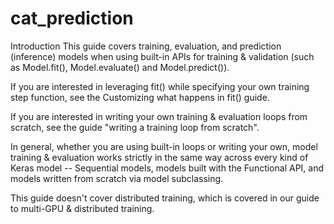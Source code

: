 # cat_prediction
Introduction
This guide covers training, evaluation, and prediction (inference) models when using built-in APIs for training & validation (such as Model.fit(), Model.evaluate() and Model.predict()).

If you are interested in leveraging fit() while specifying your own training step function, see the Customizing what happens in fit() guide.

If you are interested in writing your own training & evaluation loops from scratch, see the guide "writing a training loop from scratch".

In general, whether you are using built-in loops or writing your own, model training & evaluation works strictly in the same way across every kind of Keras model -- Sequential models, models built with the Functional API, and models written from scratch via model subclassing.

This guide doesn't cover distributed training, which is covered in our guide to multi-GPU & distributed training.
